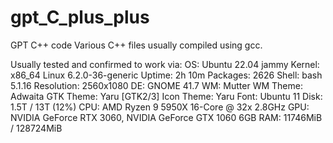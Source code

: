 # gpt_C_plus_plus
GPT C++ code
Various C++ files usually compiled using gcc. 

Usually tested and confirmed to work via:
OS: Ubuntu 22.04 jammy
 Kernel: x86_64 Linux 6.2.0-36-generic
 Uptime: 2h 10m
 Packages: 2626
 Shell: bash 5.1.16
 Resolution: 2560x1080
 DE: GNOME 41.7
 WM: Mutter
 WM Theme: Adwaita
 GTK Theme: Yaru [GTK2/3]
 Icon Theme: Yaru
 Font: Ubuntu 11
 Disk: 1.5T / 13T (12%)
 CPU: AMD Ryzen 9 5950X 16-Core @ 32x 2.8GHz
 GPU: NVIDIA GeForce RTX 3060, NVIDIA GeForce GTX 1060 6GB
 RAM: 11746MiB / 128724MiB
